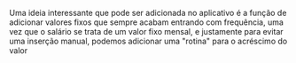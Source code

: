 Uma ideia interessante que pode ser adicionada no aplicativo é a função de adicionar valores fixos que sempre acabam entrando com frequência, uma vez que o salário se trata de um valor fixo mensal, e justamente para evitar uma inserção manual, podemos adicionar uma "rotina" para o acréscimo do valor
